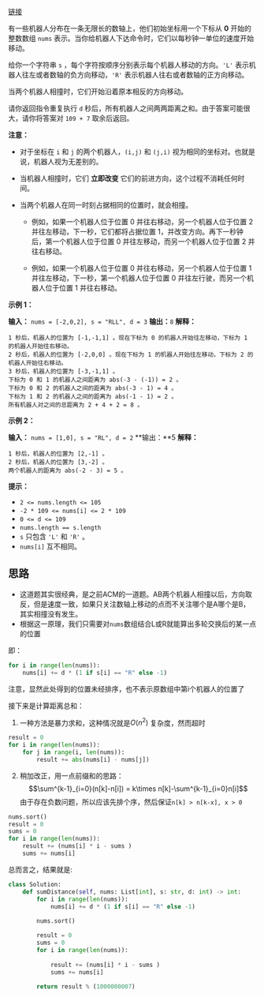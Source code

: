 [链接](https://leetcode.cn/problems/movement-of-robots/description/) 

有一些机器人分布在一条无限长的数轴上，他们初始坐标用一个下标从 **0** 开始的整数数组 `nums` 表示。当你给机器人下达命令时，它们以每秒钟一单位的速度开始移动。

给你一个字符串 `s` ，每个字符按顺序分别表示每个机器人移动的方向。`'L'` 表示机器人往左或者数轴的负方向移动，`'R'` 表示机器人往右或者数轴的正方向移动。

当两个机器人相撞时，它们开始沿着原本相反的方向移动。

请你返回指令重复执行 `d` 秒后，所有机器人之间两两距离之和。由于答案可能很大，请你将答案对 `109 + 7` 取余后返回。

**注意：**

- 对于坐标在 `i` 和 `j` 的两个机器人，`(i,j)` 和 `(j,i)` 视为相同的坐标对。也就是说，机器人视为无差别的。
- 当机器人相撞时，它们 **立即改变** 它们的前进方向，这个过程不消耗任何时间。
- 当两个机器人在同一时刻占据相同的位置时，就会相撞。
    
    - 例如，如果一个机器人位于位置 0 并往右移动，另一个机器人位于位置 2 并往左移动，下一秒，它们都将占据位置 1，并改变方向。再下一秒钟后，第一个机器人位于位置 0 并往左移动，而另一个机器人位于位置 2 并往右移动。
        
    - 例如，如果一个机器人位于位置 0 并往右移动，另一个机器人位于位置 1 并往左移动，下一秒，第一个机器人位于位置 0 并往左行驶，而另一个机器人位于位置 1 并往右移动。
        

**示例 1：**

**输入：** `nums = [-2,0,2], s = "RLL", d = 3`
**输出：**`8`
**解释：**
```
1 秒后，机器人的位置为 [-1,-1,1] 。现在下标为 0 的机器人开始往左移动，下标为 1 的机器人开始往右移动。
2 秒后，机器人的位置为 [-2,0,0] 。现在下标为 1 的机器人开始往左移动，下标为 2 的机器人开始往右移动。
3 秒后，机器人的位置为 [-3,-1,1] 。
下标为 0 和 1 的机器人之间距离为 abs(-3 - (-1)) = 2 。
下标为 0 和 2 的机器人之间的距离为 abs(-3 - 1) = 4 。
下标为 1 和 2 的机器人之间的距离为 abs(-1 - 1) = 2 。
所有机器人对之间的总距离为 2 + 4 + 2 = 8 。
```

**示例 2：**

**输入：** `nums = [1,0], s = "RL", d = 2`
**输出：**5
**解释：** 
```
1 秒后，机器人的位置为 [2,-1] 。
2 秒后，机器人的位置为 [3,-2] 。
两个机器人的距离为 abs(-2 - 3) = 5 。
```

**提示：**

- `2 <= nums.length <= 105`
- `-2 * 109 <= nums[i] <= 2 * 109`
- `0 <= d <= 109`
- `nums.length == s.length` 
- `s` 只包含 `'L'` 和 `'R'` 。
- `nums[i]` 互不相同。


## 思路

- 这道题其实很经典，是之前ACM的一道题。AB两个机器人相撞以后，方向取反，但是速度一致，如果只关注数轴上移动的点而不关注哪个是A哪个是B，其实相撞没有发生。
- 根据这一原理，我们只需要对`nums`数组结合L或R就能算出多轮交换后的某一点的位置

即：
```python
for i in range(len(nums)):
	nums[i] += d * (1 if s[i] == "R" else -1)
```
注意，显然此处得到的位置未经排序，也不表示原数组中第i个机器人的位置了

接下来是计算距离总和：
1. 一种方法是暴力求和，这种情况就是$O(n^2)$ 复杂度，然而超时
```python
result = 0
for i in range(len(nums)):
	for j in range(i, len(nums)):
		result += abs(nums[i] - nums[j])
```
2. 稍加改正，用一点前缀和的思路：
   $$\sum^{k-1}_{i=0}(n[k]-n[i]) = k\times n[k]-\sum^{k-1}_{i=0}n[i]$$
   由于存在负数问题，所以应该先排个序，然后保证`n[k] > n[k-x], x > 0`
```python
nums.sort()
result = 0
sums = 0
for i in range(len(nums)):
	result += (nums[i] * i - sums ) 
	sums += nums[i]
```
总而言之，结果就是:
```python
class Solution:
    def sumDistance(self, nums: List[int], s: str, d: int) -> int:
        for i in range(len(nums)):
            nums[i] += d * (1 if s[i] == "R" else -1)
        
        nums.sort()

        result = 0
        sums = 0
        for i in range(len(nums)):
            
            result += (nums[i] * i - sums ) 
            sums += nums[i]
        
        return result % (1000000007)
```
